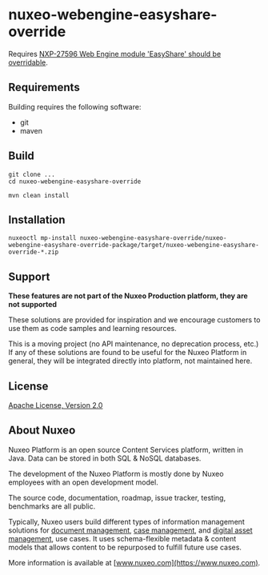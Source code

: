 # nuxeo-webengine-easyshare-override

Requires [NXP-27596 Web Engine module 'EasyShare' should be overridable](https://jira.nuxeo.com/browse/NXP-27596).

## Requirements

Building requires the following software:

* git
* maven

## Build

```
git clone ...
cd nuxeo-webengine-easyshare-override

mvn clean install
```

## Installation

```
nuxeoctl mp-install nuxeo-webengine-easyshare-override/nuxeo-webengine-easyshare-override-package/target/nuxeo-webengine-easyshare-override-*.zip
```

## Support

**These features are not part of the Nuxeo Production platform, they are not supported**

These solutions are provided for inspiration and we encourage customers to use them as code samples and learning resources.

This is a moving project (no API maintenance, no deprecation process, etc.) If any of these solutions are found to be useful for the Nuxeo Platform in general, they will be integrated directly into platform, not maintained here.


## License

[Apache License, Version 2.0](http://www.apache.org/licenses/LICENSE-2.0.html)

## About Nuxeo

Nuxeo Platform is an open source Content Services platform, written in Java. Data can be stored in both SQL & NoSQL databases.

The development of the Nuxeo Platform is mostly done by Nuxeo employees with an open development model.

The source code, documentation, roadmap, issue tracker, testing, benchmarks are all public.

Typically, Nuxeo users build different types of information management solutions for [document management](https://www.nuxeo.com/solutions/document-management/), [case management](https://www.nuxeo.com/solutions/case-management/), and [digital asset management](https://www.nuxeo.com/solutions/dam-digital-asset-management/), use cases. It uses schema-flexible metadata & content models that allows content to be repurposed to fulfill future use cases.

More information is available at [www.nuxeo.com](https://www.nuxeo.com).

